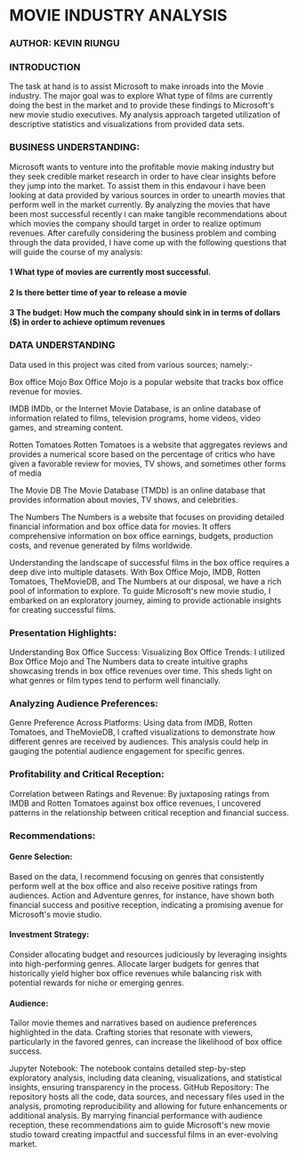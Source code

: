 # MOVIE INDUSTRY ANALYSIS
### AUTHOR: KEVIN RIUNGU
### INTRODUCTION
The task at hand is to assist Microsoft to make inroads into the Movie industry. The major goal was to explore What type of films are currently doing the best in the market and to provide these findings to Microsoft's new movie studio executives. My analysis approach targeted utilization of descriptive statistics and visualizations from provided data sets.

### BUSINESS UNDERSTANDING:
Microsoft wants to venture into the profitable movie making industry but they seek credible market research in order to have clear insights before they jump into the market. To assist them in this endavour i have been looking at data provided by various sources in order to unearth movies that perform well in the market currently. By analyzing the movies that have been most successful recently i can make tangible recommendations about which movies the company should target in order to realize optimum revenues. After carefully considering the business problem and combing through the data provided, I have come up with the following questions that will guide the course of my analysis:

#### 1 What type of movies are currently most successful.
#### 2 Is there better time of year to release a movie
#### 3 The budget: How much the company should sink in in terms of dollars ($) in order to achieve optimum revenues

### DATA UNDERSTANDING
Data used in this project was cited from various sources; namely:-

Box office Mojo
Box Office Mojo is a popular website that tracks box office revenue for movies.

IMDB
IMDb, or the Internet Movie Database, is an online database of information related to films, television programs, home videos, video games, and streaming content.

Rotten Tomatoes
Rotten Tomatoes is a website that aggregates reviews and provides a numerical score based on the percentage of critics who have given a favorable review for movies, TV shows, and sometimes other forms of media

The Movie DB
The Movie Database (TMDb) is an online database that provides information about movies, TV shows, and celebrities.

The Numbers
The Numbers is a website that focuses on providing detailed financial information and box office data for movies. It offers comprehensive information on box office earnings, budgets, production costs, and revenue generated by films worldwide.

Understanding the landscape of successful films in the box office requires a deep dive into multiple datasets. With Box Office Mojo, IMDB, Rotten Tomatoes, TheMovieDB, and The Numbers at our disposal, we have a rich pool of information to explore. To guide Microsoft's new movie studio, I embarked on an exploratory journey, aiming to provide actionable insights for creating successful films.

### Presentation Highlights:
Understanding Box Office Success:
Visualizing Box Office Trends: I utilized Box Office Mojo and The Numbers data to create intuitive graphs showcasing trends in box office revenues over time. This sheds light on what genres or film types tend to perform well financially.
### Analyzing Audience Preferences:
Genre Preference Across Platforms: Using data from IMDB, Rotten Tomatoes, and TheMovieDB, I crafted visualizations to demonstrate how different genres are received by audiences. This analysis could help in gauging the potential audience engagement for specific genres.
### Profitability and Critical Reception:
Correlation between Ratings and Revenue: By juxtaposing ratings from IMDB and Rotten Tomatoes against box office revenues, I uncovered patterns in the relationship between critical reception and financial success.
### Recommendations:
#### Genre Selection: 
Based on the data, I recommend focusing on genres that consistently perform well at the box office and also receive positive ratings from audiences. Action and Adventure genres, for instance, have shown both financial success and positive reception, indicating a promising avenue for Microsoft's movie studio.

#### Investment Strategy: 
Consider allocating budget and resources judiciously by leveraging insights into high-performing genres. Allocate larger budgets for genres that historically yield higher box office revenues while balancing risk with potential rewards for niche or emerging genres.

#### Audience: 
Tailor movie themes and narratives based on audience preferences highlighted in the data. Crafting stories that resonate with viewers, particularly in the favored genres, can increase the likelihood of box office success.

Jupyter Notebook:
The notebook contains detailed step-by-step exploratory analysis, including data cleaning, visualizations, and statistical insights, ensuring transparency in the process.
GitHub Repository:
The repository hosts all the code, data sources, and necessary files used in the analysis, promoting reproducibility and allowing for future enhancements or additional analysis.
By marrying financial performance with audience reception, these recommendations aim to guide Microsoft's new movie studio toward creating impactful and successful films in an ever-evolving market.
